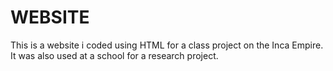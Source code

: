 # WEBSITE
This is a website i coded using HTML for a class project on the Inca Empire. It was also used at a school for a research project.
